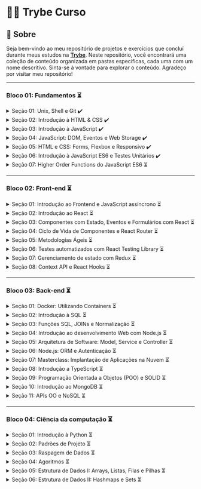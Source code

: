 # 👨‍💻 Trybe Curso
## 📌 Sobre

Seja bem-vindo ao meu repositório de projetos e exercícios que concluí durante meus estudos na [**Trybe**](https://www.betrybe.com/). Neste repositório, você encontrará uma coleção de conteúdo organizada em pastas específicas, cada uma com um nome descritivo. Sinta-se à vontade para explorar o conteúdo. Agradeço por visitar meu repositório!

---

### Bloco 01: Fundamentos ⏳

<details>
  <summary>Seção 01: Unix, Shell e Git ✔️</summary></br>

  - [x] Dia 01: Unix & Shell
  - [x] Dia 02: Git - O que é e para que serve
  - [x] Dia 03: Git & GitHub - Entendendo os comandos
</details>

<details>
  <summary>Seção 02: Introdução à HTML & CSS ✔️</summary></br>

  - [x] Dia 01: HTML & CSS - Estruturas de página
  - [x] Dia 02: HTML & CSS - Primeiros passos em CSS
  - [x] Dia 03: HTML & CSS - Seletores e posicionamento
  - [x] Dia 04: HTML Semântico
</details>

<details>
  <summary>Seção 03: Introdução à JavaScript ✔️</summary></br>

  - [x] Dia 01: JavaScript - Primeiros passos
  - [x] Dia 02: JavaScript - Array e loop For
  - [x] Dia 03: JavaScript - Funções
  - [x] Dia 04: JavaScript - Objetos
  - [x] Dia 05: JavaScript ES6 - let, const, arrow functions e template literals
</details>

<details>
  <summary>Seção 04: JavaScript: DOM, Eventos e Web Storage ✔️</summary></br>

  - [x] Dia 01: JavaScript - DOM e seletores
  - [x] Dia 02: JavaScript - Trabalhando com elementos
  - [x] Dia 03: JavaScript - Eventos
  - [x] Dia 04: JavaScript - Web Storage
</details>

<details>
  <summary>Seção 05: HTML e CSS: Forms, Flexbox e Responsivo ✔️</summary></br>

  - [x] Dia 01: HTML & CSS - Forms
  - [x] Dia 02: Bibliotecas JavaScript e Frameworks CSS
  - [x] Dia 03: CSS Flexbox - Parte 1
  - [x] Dia 04: CSS Flexbox - Parte 2
  - [x] Dia 05: CSS Responsivo - Mobile First
</details>

<details>
  <summary>Seção 06: Introdução à JavaScript ES6 e Testes Unitários ✔️</summary></br>

  - [x] Dia 01: Fluxo de exceções e manipulação de objetos
  - [x] Dia 02: Primeiros passos em Jest
  - [x] Dia 03: Matchers e cobertura de código
</details>

<details>
  <summary>Seção 07: Higher Order Functions do JavaScript ES6 ⏳</summary></br>

  - [x] Dia 01: Introdução a Higher Order Functions 
  - [x] Dia 02: Higher Order Functions - sort e map
  - [x] Dia 03: Higher Order Functions - filter e reduce
  - [ ] Dia 04: JavaScript ES6 - spread operator, rest parameters e object destructuring
  - [ ] Dia 05: JavaScript ES6 - Array destructuring, Default destructuring, Object property shorthand e fault parameters
</details>

---

### Bloco 02: Front-end ⏳

<details>
  <summary>Seção 01: Introdução ao Frontend e JavaScript assíncrono ⏳</summary></br>

  - [ ] Dia 01: Ambiente de desenvolvimento
  - [ ] Dia 02: JavaScript Assíncrono - Promises e fetch
  - [ ] Dia 03: Prática - Casa de câmbio
  - [ ] Dia 04: Async, await e testes assíncronos 
</details>

<details>
  <summary>Seção 02: Introdução ao React ⏳</summary></br>

  - [ ] Dia 01: 'Hello, world!' no React!
  - [ ] Dia 02: Componentes React
</details>

<details>
  <summary>Seção 03: Componentes com Estado, Eventos e Formulários com React ⏳</summary></br>

  - [ ] Dia 01: Componentes com estado e eventos
  - [ ] Dia 02: Formulários no React
</details>

<details>
  <summary>Seção 04: Ciclo de Vida de Componentes e React Router ⏳</summary></br>

  - [ ] Dia 01: Ciclo de vida de componentes
  - [ ] Dia 02: React Router
</details>

<details>
  <summary>Seção 05: Metodologias Ágeis ⏳</summary></br>

  - [ ] Dia 01: Metodologias Ágeis
</details>

<details>
  <summary>Seção 06: Testes automatizados com React Testing Library ⏳</summary></br>

  - [ ] Dia 01: RTL - Primeiros passos
  - [ ] Dia 02: RTL - Mocks e Inputs
  - [ ] Dia 03: RTL - Testando React Router
</details>

<details>
  <summary>Seção 07: Gerenciamento de estado com Redux ⏳</summary></br>

  - [ ] Dia 01: Introdução ao Redux - O estado global da aplicação
  - [ ] Dia 02: Usando o Redux no React
  - [ ] Dia 03: Usando o Redux no React - Prática
  - [ ] Dia 04: Usando o Redux no React - Actions Assíncronas
  - [ ] Dia 05: Testes em React-Redux
</details>

<details>
  <summary>Seção 08: Context API e React Hooks ⏳</summary></br>

  - [ ] Dia 01: React Hooks - useState e useEffect
  - [ ] Dia 02: Context API
  - [ ] Dia 03: Custom Hooks
</details>

---

### Bloco 03: Back-end ⏳

<details>
  <summary>Seção 01: Docker: Utilizando Containers ⏳</summary></br>

  - [ ] Dia 01: Utilizando Containers - Docker
  - [ ] Dia 02: Manipulando Imagens no Docker
  - [ ] Dia 03: Orquestrando Containers com Docker Compose
</details>

<details>
  <summary>Seção 02: Introdução à SQL ⏳</summary></br>

  - [ ] Dia 01: Banco de dados SQL
  - [ ] Dia 02: Encontrando dados em um banco de dados
  - [ ] Dia 03: Filtrando dados de forma específica
  - [ ] Dia 04: Manipulando tabelas
</details>

<details>
  <summary>Seção 03: Funções SQL, JOINs e Normalização ⏳</summary></br>

  - [ ] Dia 01: Funções mais usadas no SQL
  - [ ] Dia 02: Descomplicando JOINs
  - [ ] Dia 03: Transformando ideias em um modelo de banco de dados
</details>

<details>
  <summary>Seção 04: Introdução ao desenvolvimento Web com Node.js ⏳</summary></br>

  - [ ] Dia 01: Node.js: Runtime Assíncrono
  - [ ] Dia 02: Node.js: API REST com Express
  - [ ] Dia 03: Node.js: Testes de Integração
  - [ ] Dia 04: Node.js: Express e Middlewares
  - [ ] Dia 05: Node.js: Express e MySQL
</details>

<details>
  <summary>Seção 05: Arquitetura de Software: Model, Service e Controller ⏳</summary></br>

  - [ ] Dia 01: Arquitetura de Software: Camada Model
  - [ ] Dia 02: Arquitetura de Software: Camada Service
  - [ ] Dia 03: Arquitetura de Software: Camada Controller
</details>

<details>
  <summary>Seção 06: Node.js: ORM e Autenticação ⏳</summary></br>

  - [ ] Dia 01: ORM - Interface da aplicação com o banco de dados
  - [ ] Dia 02: ORM - Associations 1:1 e 1:N
  - [ ] Dia 03: ORM - Associations N:N e Transactions
  - [ ] Dia 04: JWT - (JSON Web Token)
</details>

<details>
  <summary>Seção 07: Masterclass: Implantação de Aplicações na Nuvem ⏳</summary></br>

  - [ ] Dia 01: Infraestutura: Deploy com Railway
</details>

<details>
  <summary>Seção 08: Introdução a TypeScript ⏳</summary></br>

  - [ ] Dia 01: Introdução ao TypeScript
  - [ ] Dia 02: Tipagem Estática e Generics
  - [ ] Dia 03: Express com TypeScript
</details>

<details>
  <summary>Seção 09: Programação Orientada a Objetos (POO) e SOLID ⏳</summary></br>

  - [ ] Dia 01: Introdução à Orientação a Objetos
  - [ ] Dia 02: Herança e Composição
  - [ ] Dia 03: Polimorfismo
  - [ ] Dia 04: SOLID - Introdução e Princípios S, O e D
  - [ ] Dia 05: SOLID - Princípios L e I
</details>

<details>
  <summary>Seção 10: Introdução ao MongoDB ⏳</summary></br>

  - [ ] Dia 01: MongoDB - Introdução
  - [ ] Dia 02: Filter Operators
  - [ ] Dia 03: Operadores de consulta
  - [ ] Dia 04: Updates Simples
  - [ ] Dia 05: Updates Complexos - Arrays
</details>

<details>
  <summary>Seção 11: APIs OO e NoSQL ⏳</summary></br>

  - [ ] Dia 01: APIs orientadas a objetos e NoSQL: POO e ODMs
  - [ ] Dia 02: APIs orientadas a objetos e NoSQL: Herança e Abstração
</details>

---

### Bloco 04: Ciência da computação ⏳

<details>
  <summary>Seção 01: Introdução à Python ⏳</summary></br>

  - [ ] Dia 01: Aprendendo Python
  - [ ] Dia 02: Entrada e Saída de Dados
  - [ ] Dia 03: Testes
</details>

<details>
  <summary>Seção 02: Padrões de Projeto ⏳</summary></br>

  - [ ] Dia 01: P.O.O em Python
  - [ ] Dia 02: Padrões - Iterator, Adapter, Strategy
  - [ ] Dia 03: Padrões - Decorator, Observer, Factory
</details>

<details>
  <summary>Seção 03: Raspagem de Dados ⏳</summary></br>

  - [ ] Dia 01: Raspagem de Dados
  - [ ] Dia 02: Outras Ferramentas de Raspagem de Dados
  - [ ] Dia 03: Dia de Atividades - Crawlers + POO
</details>

<details>
  <summary>Seção 04: Agoritmos ⏳</summary></br>

  - [ ] Dia 01: Complexidade de Algoritmos
  - [ ] Dia 02: Recursividade e Estratégias para solução de problemas
  - [ ] Dia 03: Algoritmos de ordenação e busca
</details>

<details>
  <summary>Seção 05: Estrutura de Dados I: Arrays, Listas, Filas e Pilhas ⏳</summary></br>

  - [ ] Dia 01: Arquitetura de Computadores
  - [ ] Dia 02: Arquitetura de redes
  - [ ] Dia 03: Arrays
  - [ ] Dia 04: Nó e Listas Encadeadas
  - [ ] Dia 05: Pilhas e Filas
</details>

<details>
  <summary>Seção 06: Estrutura de Dados II: Hashmaps e Sets ⏳</summary></br>

  - [ ] Dia 01: Hashmap e Dict
  - [ ] Dia 02: Set
</details>
